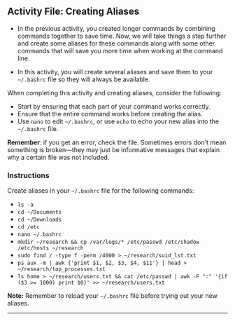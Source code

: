 ## Activity File: Creating Aliases

- In the previous activity, you created longer commands by combining commands together to save time. Now, we will take things a step further and create some aliases for these commands along with some other commands that will save you more time when working at the command line.

- In this activity, you will create several aliases and save them to your `~/.bashrc` file so they will always be available.

When completing this activity and creating aliases, consider the following:

- Start by ensuring that each part of your command works correctly.
- Ensure that the entire command works before creating the alias.
- Use  `nano` to edit `~/.bashrc`, or use `echo` to echo your new alias into the `~/.bashrc` file.

 **Remember**: if you get an error, check the file. Sometimes errors don't mean something is broken—they may just be informative messages that explain why a certain file was not included.

### Instructions

Create aliases in your `~/.bashrc` file for the following commands:
- `ls -a`
- `cd ~/Documents`
- `cd ~/Downloads`
- `cd /etc`
- `nano ~/.bashrc`
- `mkdir ~/research && cp /var/logs/* /etc/passwd /etc/shadow /etc/hosts ~/research`
- `sudo find / -type f -perm /4000 > ~/research/suid_lst.txt`
- `ps aux -m | awk {'print $1, $2, $3, $4, $11'} | head > ~/research/top_processes.txt`
- `ls home > ~/research/users.txt && cat /etc/passwd | awk -F ":" '{if ($3 >= 1000) print $0}' >> ~/research/users.txt`

**Note:** Remember to reload your `~/.bashrc` file before trying out your new aliases.

---
